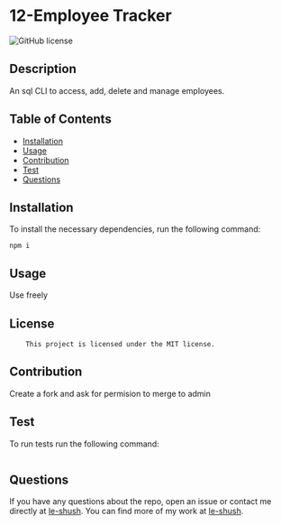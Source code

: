 
# 12-Employee Tracker 

![GitHub license](https://img.shields.io/badge/license-MIT-blue.svg)

## Description

An sql CLI to access, add, delete and manage employees.

## Table of Contents

* [Installation](#installation)
* [Usage](#usage)
* [Contribution](#contribution)
* [Test](#test)
* [Questions](#questions)

## Installation
To install the necessary dependencies, run the following command:
```
npm i
```

## Usage

Use freely

## License
        This project is licensed under the MIT license.

## Contribution

Create a fork and ask for permision to merge to admin

## Test
To run tests run the following command:
```

```

## Questions
If you have any questions about the repo, open an issue or contact me directly at [le-shush](https://github.com/le-shush). You can find more of my work at [le-shush](https://github.com/le-shush).


